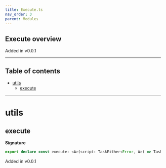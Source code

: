 ```yaml
---
title: Execute.ts
nav_order: 3
parent: Modules
---
```


## Execute overview

Added in v0.0.1

---

<h2 class="text-delta">Table of contents</h2>

- [utils](#utils)
  - [execute](#execute)

---

# utils

## execute

**Signature**

```ts
export declare const execute: <A>(script: TaskEither<Error, A>) => Task<void>
```

Added in v0.0.1
